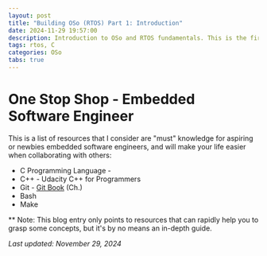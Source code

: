 ```yaml
---
layout: post
title: "Building OSo (RTOS) Part 1: Introduction"
date: 2024-11-29 19:57:00
description: Introduction to OSo and RTOS fundamentals. This is the first post about my journey creating a Real-Time Operating System from scratch.
tags: rtos, C
categories: OSo
tabs: true
---
```


# One Stop Shop - Embedded Software Engineer

This is a list of resources that I consider are "must" knowledge for
aspiring or newbies embedded software engineers, and will make your
life easier when collaborating with others:

- C Programming Language -
- C++ - Udacity C++ for Programmers
- Git - [Git Book](https://git-scm.com/book/en/v2) (Ch.)
- Bash
- Make

\*\* Note: This blog entry only points to resources that can
rapidly help you to grasp some concepts, but it's by no means an
in-depth guide.

_Last updated: November 29, 2024_
